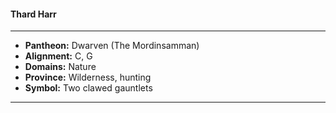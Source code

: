 #### Thard Harr
___

- **Pantheon:** Dwarven (The Mordinsamman)
- **Alignment:** C, G
- **Domains:** Nature
- **Province:** Wilderness, hunting
- **Symbol:** Two clawed gauntlets
___
